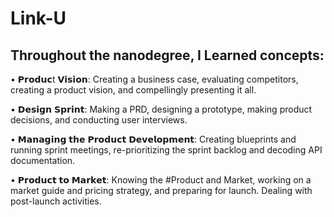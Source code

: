 # Link-U

## Throughout the nanodegree, I Learned concepts:

• 𝗣𝗿𝗼𝗱𝘂𝗰t 𝗩𝗶𝘀𝗶𝗼𝗻: Creating a business case, evaluating competitors, creating a product vision, and compellingly presenting it all.

• 𝗗𝗲𝘀𝗶𝗴𝗻 𝗦𝗽𝗿𝗶𝗻𝘁: Making a PRD, designing a prototype, making product decisions, and conducting user interviews.

• 𝗠𝗮𝗻𝗮𝗴𝗶𝗻𝗴 𝘁𝗵𝗲 𝗣𝗿𝗼𝗱𝘂𝗰𝘁 𝗗𝗲𝘃𝗲𝗹𝗼𝗽𝗺𝗲𝗻𝘁: Creating blueprints and running sprint meetings, re-prioritizing the sprint backlog and decoding API documentation.

• 𝗣𝗿𝗼𝗱𝘂𝗰𝘁 𝘁𝗼 𝗠𝗮𝗿𝗸𝗲𝘁: Knowing the #Product and Market, working on a market guide and pricing strategy, and preparing for launch. Dealing with post-launch activities.

